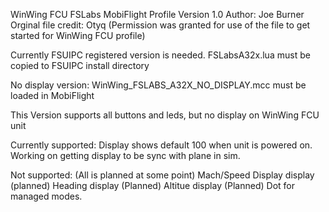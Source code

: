 WinWing FCU FSLabs MobiFlight Profile Version 1.0
Author: Joe Burner
Orginal file credit: Otyq (Permission was granted for use of the file to get started for WinWing FCU profile)

Currently FSUIPC registered version is needed.
FSLabsA32x.lua must be copied to FSUIPC install directory

No display version:
WinWing_FSLABS_A32X_NO_DISPLAY.mcc must be loaded in MobiFlight

This Version supports all buttons and leds, but no display on WinWing FCU unit


Currently supported:
Display shows default 100 when unit is powered on. Working on getting display to be sync with plane in sim.

Not supported: (All is planned at some point)
Mach/Speed Display display (planned)
Heading display (Planned)
Altitue display (Planned)
Dot for managed modes.
